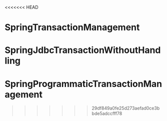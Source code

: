<<<<<<< HEAD
# SpringTransactionManagement

SpringJdbcTransactionWithoutHandling
=======
# SpringProgrammaticTransactionManagement
>>>>>>> 29df849a0fe25d273aefad0ce3bbde5adccfff78
